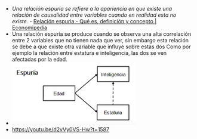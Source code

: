 - _Una relación espuria se refiere a la apariencia en que existe una relación de causalidad entre variables cuando en realidad esta no existe._ - [Relación espuria - Qué es, definición y concepto | Economipedia](https://economipedia.com/definiciones/relacion-espuria.html)
- Una relación espuria se produce cuando se observa una alta correlación entre 2 variables que no tienen nada que ver, sin embargo esta relación se debe a que existe otra variable que influye sobre estas dos Como por ejemplo la relación entre estatura e inteligencia, las dos se ven afectadas por la edad.
- ![image.png](../assets/image_1643564100918_0.png)
- https://youtu.be/d2vVy0VS-Hw?t=1587